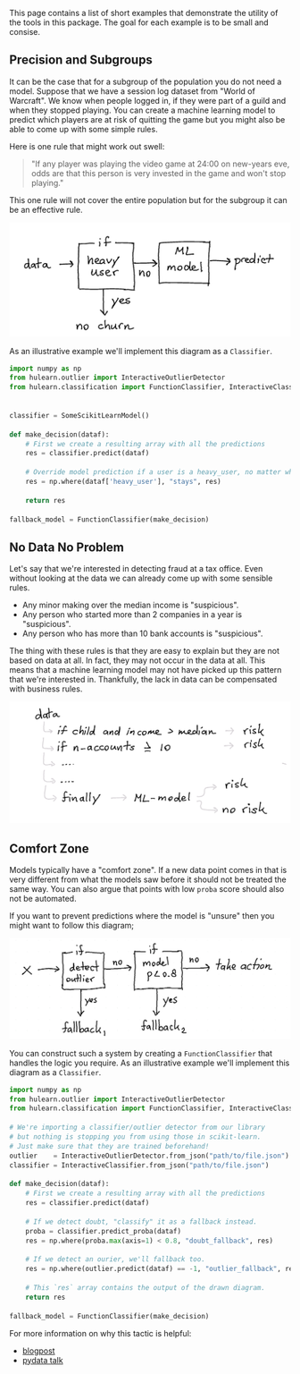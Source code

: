 This page contains a list of short examples that demonstrate the utility of
the tools in this package. The goal for each example is to be small and consise.

## Precision and Subgroups

It can be the case that for a subgroup of the population you do not need a model.
Suppose that we have a session log dataset from "World of Warcraft". We know when
people logged in, if they were part of a guild and when they stopped playing. You
can create a machine learning model to predict which players are at risk of quitting
the game but you might also be able to come up with some simple rules.

Here is one rule that might work out swell:

> "If any player was playing the video game at 24:00 on new-years eve,
odds are that this person is very invested in the game and won't stop playing."

This one rule will not cover the entire population but for the subgroup it can be an
effective rule.

![](wow.png)

As an illustrative example we'll implement this diagram as a `Classifier`.

```python
import numpy as np
from hulearn.outlier import InteractiveOutlierDetector
from hulearn.classification import FunctionClassifier, InteractiveClassifier


classifier = SomeScikitLearnModel()

def make_decision(dataf):
    # First we create a resulting array with all the predictions
    res = classifier.predict(dataf)

    # Override model prediction if a user is a heavy_user, no matter what
    res = np.where(dataf['heavy_user'], "stays", res)

    return res

fallback_model = FunctionClassifier(make_decision)
```

## No Data No Problem

Let's say that we're interested in detecting fraud at a tax office. Even without
looking at the data we can already come up with some sensible rules.

- Any minor making over the median income is "suspicious".
- Any person who started more than 2 companies in a year is "suspicious".
- Any person who has more than 10 bank accounts is "suspicious".

The thing with these rules is that they are easy to explain but they are not based
on data at all. In fact, they may not occur in the data at all. This means that
a machine learning model may not have picked up this pattern that we're interested
in. Thankfully, the lack in data can be compensated with business rules.

![](tree.png)

## Comfort Zone

Models typically have a "comfort zone". If a new data point comes in that is
very different from what the models saw before it should not be treated the same way.
You can also argue that points with low `proba` score should also not be
automated.

If you want to prevent predictions where the model is "unsure" then you
might want to follow this diagram;

![](../guide/finding-outliers/diagram.png)

You can construct such a system by creating a `FunctionClassifier` that
handles the logic you require. As an illustrative example we'll implement
this diagram as a `Classifier`.

```python
import numpy as np
from hulearn.outlier import InteractiveOutlierDetector
from hulearn.classification import FunctionClassifier, InteractiveClassifier

# We're importing a classifier/outlier detector from our library
# but nothing is stopping you from using those in scikit-learn.
# Just make sure that they are trained beforehand!
outlier    = InteractiveOutlierDetector.from_json("path/to/file.json")
classifier = InteractiveClassifier.from_json("path/to/file.json")

def make_decision(dataf):
    # First we create a resulting array with all the predictions
    res = classifier.predict(dataf)

    # If we detect doubt, "classify" it as a fallback instead.
    proba = classifier.predict_proba(dataf)
    res = np.where(proba.max(axis=1) < 0.8, "doubt_fallback", res)

    # If we detect an ourier, we'll fallback too.
    res = np.where(outlier.predict(dataf) == -1, "outlier_fallback", res)

    # This `res` array contains the output of the drawn diagram.
    return res

fallback_model = FunctionClassifier(make_decision)
```

For more information on why this tactic is helpful:

- [blogpost](https://koaning.io/posts/high-on-probability-low-on-certainty/)
- [pydata talk](https://www.youtube.com/watch?v=Z8MEFI7ZJlA)
